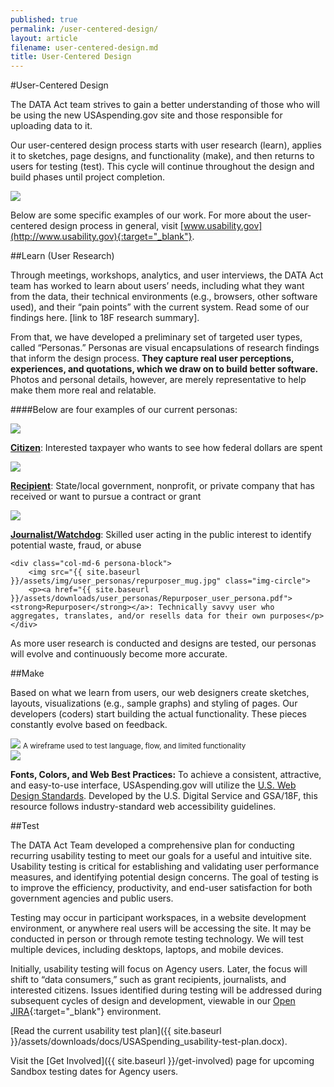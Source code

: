 ```yaml
---
published: true
permalink: /user-centered-design/
layout: article
filename: user-centered-design.md
title: User-Centered Design
---
```



#User-Centered Design

The DATA Act team strives to gain a better understanding of those who will be using the new USAspending.gov site and those responsible for uploading data to it.

Our user-centered design process starts with user research (learn), applies it to sketches, page designs, and functionality (make), and then returns to users for testing (test). This cycle will continue throughout the design and build phases until project completion.


<img class="learn-test-make" src="{{ site.baseurl }}/assets/graphics/learn-test-make.svg">


Below are some specific examples of our work.  For more about the user-centered design process in general, visit [www.usability.gov](http://www.usability.gov){:target="_blank"}.


##Learn (User Research)

Through meetings, workshops, analytics, and user interviews, the DATA Act team has worked to learn about users’ needs, including what they want from the data, their technical environments (e.g., browsers, other software used), and their “pain points” with the current system.  Read some of our findings here. [link to 18F research summary].

From that, we have developed a preliminary set of targeted user types, called “Personas.” Personas are visual encapsulations of research findings that inform the design process. **They capture real user perceptions, experiences, and quotations, which we draw on to build better software.** Photos and personal details, however, are merely representative to help make them more real and relatable.

####Below are four examples of our current personas:

<div class="row">
    <div class="col-md-6 persona-block">
        <img src="{{ site.baseurl }}/assets/img/user_personas/citizen_mug.jpg" class="img-responsive img-circle">
        <p><a href="{{ site.baseurl }}/assets/downloads/user_personas/Citizen_user_persona.pdf"><strong>Citizen</strong></a>: Interested taxpayer who wants to see how federal dollars are spent</p>
    </div>
    <div class="col-md-6 persona-block">
        <img src="{{ site.baseurl }}/assets/img/user_personas/recipient_mug.jpg" class="img-responsive img-circle">
        <p><a href="{{ site.baseurl }}/assets/downloads/user_personas/Recipient_user_persona.pdf"><strong>Recipient</strong></a>: State/local government, nonprofit, or private company that has received or want to pursue a contract or grant</p>
    </div>
</div>

<div class="row">
    <div class="col-md-6 persona-block">
    	<img src="{{ site.baseurl }}/assets/img/user_personas/journalist_mug.jpg" class="img-circle">
    	<p><a href="{{ site.baseurl }}/assets/downloads/user_personas/Journalist_user_persona.pdf"><strong>Journalist/Watchdog</strong></a>: Skilled user acting in the public interest to identify potential waste, fraud, or abuse</p>
    </div>


    <div class="col-md-6 persona-block">
    	<img src="{{ site.baseurl }}/assets/img/user_personas/repurposer_mug.jpg" class="img-circle">
    	<p><a href="{{ site.baseurl }}/assets/downloads/user_personas/Repurposer_user_persona.pdf"><strong>Repurposer</strong></a>: Technically savvy user who aggregates, translates, and/or resells data for their own purposes</p>
    </div>
</div>

As more user research is conducted and designs are tested, our personas will evolve and continuously become more accurate.


##Make


<div class="row">
    <div class="col-md-8">
        <p>Based on what we learn from users, our web designers create sketches, layouts, visualizations (e.g., sample graphs) and styling of pages. Our developers (coders) start building the actual functionality. These pieces constantly evolve based on feedback.</p>
        <img src="{{ site.baseurl }}/assets/img/wire-example.jpg" class="img-responsive center-block">
        <small class='text-center center-block'>A wireframe used to test language, flow, and limited functionality</small>
    </div>
    <div class="col-md-4 alert-block">
    	<img src="{{ site.baseurl }}/assets/img/18f_style.jpg" class="pull-left">
    	<p><strong>Fonts, Colors, and Web Best Practices:</strong> To achieve a consistent, attractive, and easy-to-use interface, USAspending.gov will utilize the <a href='https://playbook.cio.gov/designstandards/' target="_blank">U.S. Web Design Standards</a>. Developed by the U.S. Digital Service and GSA/18F, this resource follows industry-standard web accessibility guidelines.</p>
    </div>
</div>



##Test

The DATA Act Team developed a comprehensive plan for conducting recurring usability testing to meet our goals for a useful and intuitive site. Usability testing is critical for establishing and validating user performance measures, and identifying potential design concerns. The goal of testing is to improve the efficiency, productivity, and end-user satisfaction for both government agencies and public users.

Testing may occur in participant workspaces, in a website development environment, or anywhere real users will be accessing the site. It may be conducted in person or through remote testing technology.  We will test multiple devices, including desktops, laptops, and mobile devices.

Initially, usability testing will focus on Agency users. Later, the focus will shift to “data consumers,” such as grant recipients, journalists, and interested citizens.  Issues identified during testing will be addressed during subsequent cycles of design and development, viewable in our [Open JIRA](https://federal-spending-transparency.atlassian.net/secure/BrowseProjects.jspa?selectedCategory=all&selectedProjectType=all){:target="_blank"} environment.


[Read the current usability test plan]({{ site.baseurl }}/assets/downloads/docs/USASpending_usability-test-plan.docx).

Visit the [Get Involved]({{ site.baseurl }}/get-involved) page for upcoming Sandbox testing dates for Agency users.
